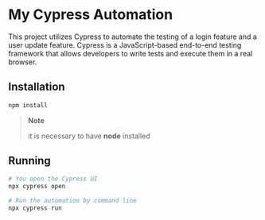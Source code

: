 # My Cypress Automation

This project utilizes Cypress to automate the testing of a login feature and a user update feature. Cypress is a JavaScript-based end-to-end testing framework that allows developers to write tests and execute them in a real browser.

## Installation
```bash
npm install
```
> **Note**
>
> it is necessary to have **node** installed

## Running
```bash
# You open the Cypress UI
npx cypress open

# Run the automation by command line
npx cypress run
```